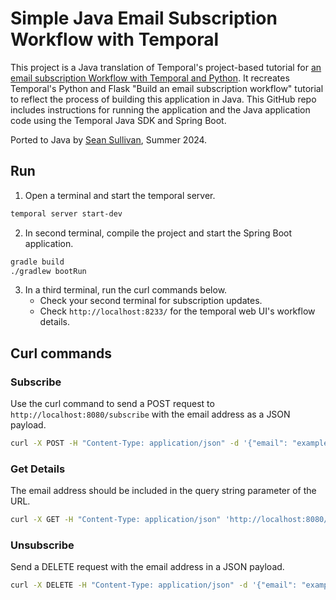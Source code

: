 
# Simple Java Email Subscription Workflow with Temporal

This project is a Java translation of Temporal's project-based tutorial for [an email subscription Workflow with Temporal and Python](https://learn.temporal.io/tutorials/python/subscriptions/). 
It recreates Temporal's Python and Flask "Build an email subscription workflow" tutorial to reflect the process of building this application in Java. 
This GitHub repo includes instructions for running the application and the Java application code using the Temporal Java SDK and Spring Boot.

Ported to Java by [Sean Sullivan](https://github.com/SeanSullivan3), Summer 2024.

## Run

1. Open a terminal and start the temporal server.
```bash
temporal server start-dev
```

2. In second terminal, compile the project and start the Spring Boot application.
```bash
gradle build
./gradlew bootRun
```

3. In a third terminal, run the curl commands below.
    -  Check your second terminal for subscription updates.
    -  Check `http://localhost:8233/` for the temporal web UI's workflow details.

## Curl commands

### Subscribe

Use the curl command to send a POST request to `http://localhost:8080/subscribe` with the email address as a JSON payload.

```bash
curl -X POST -H "Content-Type: application/json" -d '{"email": "example@example.com"}' http://localhost:8080/subscribe
```

### Get Details

The email address should be included in the query string parameter of the URL.

```bash
curl -X GET -H "Content-Type: application/json" 'http://localhost:8080/get_details?email=example@example.com'

```

### Unsubscribe

Send a DELETE request with the email address in a JSON payload.

```bash
curl -X DELETE -H "Content-Type: application/json" -d '{"email": "example@example.com"}' http://localhost:8080/unsubscribe
```
